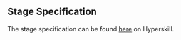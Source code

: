 ## Stage Specification

The stage specification can be found [here](https://hyperskill.org/projects/163/stages/847/implement) on Hyperskill.